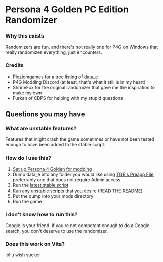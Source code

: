 # Persona 4 Golden PC Edition Randomizer

### Why this exists
Randomizers are fun, and there's not really one for P4G on Windows that really randomizes everything, just encounters.

### Credits
- Pioziomgames for a tree listing of data_e
- P4G Modding Discord (at least, that's what it still is in my heart)
- ShrineFox for the original randomizer that gave me the inspiration to make my own
- Furkan of CBPS for helping with my stupid questions

## Questions you may have

### What are unstable features?
Features that might crash the game sometimes or have not been tested enough to have been added to the stable script.

### How do I use this?
1. [Set up Persona 4 Golden for modding](https://gamebanana.com/tuts/13379)
2. Dump data_e into any folder you would like using [TGE's Preapp File](https://github.com/TGEnigma/preappfile/releases/latest/), preferrably one that does not require Admin access.
3. Run the [latest stable script](https://github.com/swindlesmccoop/P4GPC-Randomizer/releases/latest)
4. Run any unstable scripts that you desire (READ THE [README](https://github.com/swindlesmccoop/P4GPC-Randomizer/blob/main/Unstable%20Features/readme.md))
5. Put the dump into your mods directory
6. Run the game

### I don't know how to run this?
Google is your friend. If you're not competent enough to do a Google search, you don't deserve to use the randomizer.

### Does this work on Vita?
lol u wish sucker
